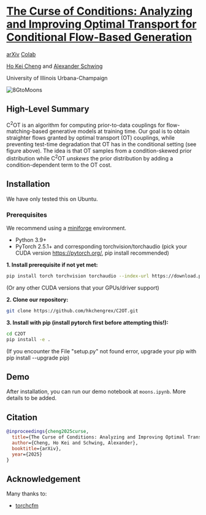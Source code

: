 # [The Curse of Conditions: Analyzing and Improving Optimal Transport for Conditional Flow-Based Generation](https://hkchengrex.github.io/C2OT)

[arXiv](https://arxiv.org/abs/2503.10636) [Colab](https://colab.research.google.com/drive/1uhYPqnGlPoMTEqEgzpPvFQEcnr0faSBA?usp=sharing)

[Ho Kei Cheng](https://hkchengrex.github.io/) and [Alexander Schwing](https://www.alexander-schwing.de/)

University of Illinois Urbana-Champaign

![8GtoMoons](https://imgur.com/bcmTUiE.png)

## High-Level Summary

C<sup>2</sup>OT is an algorithm for computing prior-to-data couplings for flow-matching-based generative models at training time. 
Our goal is to obtain straighter flows granted by optimal transport (OT) couplings, while preventing test-time degradation that OT has in the conditional setting (see figure above).
The idea is that OT samples from a condition-skewed prior distribution while C<sup>2</sup>OT *unskews* the prior distribution by adding a condition-dependent term to the OT cost.


## Installation

We have only tested this on Ubuntu.

### Prerequisites

We recommend using a [miniforge](https://github.com/conda-forge/miniforge) environment.

- Python 3.9+
- PyTorch 2.5.1+ and corresponding torchvision/torchaudio (pick your CUDA version https://pytorch.org/, pip install recommended)

**1. Install prerequisite if not yet met:**

```bash
pip install torch torchvision torchaudio --index-url https://download.pytorch.org/whl/cu118 --upgrade
```

(Or any other CUDA versions that your GPUs/driver support)

<!-- ```
conda install -c conda-forge 'ffmpeg<7
```
(Optional, if you use miniforge and don't already have the appropriate ffmpeg) -->

**2. Clone our repository:**

```bash
git clone https://github.com/hkchengrex/C2OT.git
```

**3. Install with pip (install pytorch first before attempting this!):**

```bash
cd C2OT
pip install -e .
```

(If you encounter the File "setup.py" not found error, upgrade your pip with pip install --upgrade pip)


## Demo

After installation, you can run our demo notebook at `moons.ipynb`. More details to be added.

## Citation

```bibtex
@inproceedings{cheng2025curse,
  title={The Curse of Conditions: Analyzing and Improving Optimal Transport for Conditional Flow-Based Generation},
  author={Cheng, Ho Kei and Schwing, Alexander},
  booktitle={arXiv},
  year={2025}
}
```

## Acknowledgement

Many thanks to:
- [torchcfm](https://github.com/atong01/conditional-flow-matching)